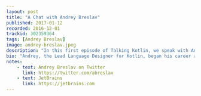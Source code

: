 ```yaml
---
layout: post
title: "A Chat with Andrey Breslav"
published: 2017-01-12
recorded: 2016-12-01
trackid: 302359364
tags: [Andrey Breslav]
image: andrey-breslav.jpeg
description: "In this first episode of Talking Kotlin, we speak with Andrey Breslav, team lead and father of Kotlin. We discuss his background, why he decided to work on Kotlin, the challenges of designing a language, how things are done on the team, as well as a peek into what’s in store."
bio: "Andrey, the Lead Language Designer for Kotlin, began his career at Borland, where he worked on language implementations for MDA support. After spending a few years as a college teacher, he joined JetBrains in 2010 to develop the Kotlin programming language."
notes: 
    - text: Andrey Breslav on Twitter
      link: https://twitter.com/abreslav
    - text: JetBrains
      link: https://jetbrains.com
---
```

